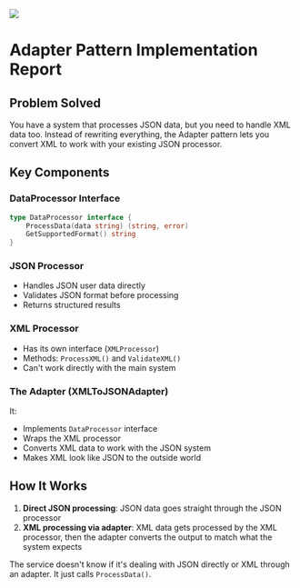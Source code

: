 [![](https://mermaid.ink/img/pako:eNrFVgtv0zAQ_iuWpdFWtNvaUtYZVIE2QExsQxQQQpGQSa5dRmJHjgODrv-ds5MU59FOmjRRqaqTe3139925K-rLACijfsTT9DTkS8VjTxD87O2RTymog5MoBKFJKDQo7utQilxuLUghXeXvzOdxzEPR7TkvrlMpTrnmjKRahWLpiG7iqClZ5z8bGOfokCCUn6EPeVgXgbF_r6QPaYoe5oWaA2iQ5FKpmKsslYPjAn61-ulus3XzK16aahmdbuBk1COgVCXUHPTGy13u65X4yNUSil4suA9b6iCVm__z5xv92awJuwVyNz_0c-xuqm9Az7MkkUpD8FqqmOtub2fvXgY80QDtkL-cv7sPYjTr1oizC_NnHoWYH7SaOd2pQz-RwlegEXucRBAjzblhf4V8Z_PLi62FHwgeQwvpkWwNu27voTtjEYWprYYJX_P8XcpoVwtVc_KwoB-lcVVquLljpd__I7fb6Wol6k662w17_428FQLUSnCf9tfN2rr_QCwvK3GB4O5I3_ggMd4PUaXtZs9VFv7bU2bm202xPfNXeDVEO3Z97v_fEv4AaRZVL5dLFS5DwaO8fy0xCmsIttw488w3cuYQPsdmSnSOEr6E3dfRB4jyRXAVJkVhiltwMJhtuY4YyVIolNs1arZIJUYCSEAEKSk519w2g8Ft02xD1yJgY07vazWrbmw3qcYg2Bg19XqIKtMWkfxFVLO4bVnPmixhBLc1DsAu-HcZtYeyhGekuKt3ZLxNdZPnhcRQZIHKmVF0_lOlhIuAyEwnWVkdgcpWt2CXR98KlDLPEwOLlJFVGLBhn9hF0zmTV6KDm8EOWecan17ADTcl3_dl3FlbO0TNyKNIPzNIHy31M3MOA3MameNBfjZH49Wcz7gAKypf2IfS3qNujhvMjUp79NImR4rJRTQrzxh1ZDHS3xZW0mGkY7K7Raidfq5S1jP4Zna90bCFDkBjrmmpleajjWKtMrhd8CgFlKw9Svt0qcKAMiPo0xgwkHmkdrV4VF8hLT3K8Bhw9cPktEabhIuvUsalmZLZ8ooy67dPs8Ss2-Iv80YF5xXUicyEpmx8OLU-KFvRG8qGo-n-cPJ0OB2NxsdHk-mwT39TNp3ujw-fjp8cPpngdziarPv0jw16uH-M74eT8fF4eITS0dH6Lzdgues?type=png)](https://mermaid.live/edit#pako:eNrFVgtv0zAQ_iuWpdFWtNvaUtYZVIE2QExsQxQQQpGQSa5dRmJHjgODrv-ds5MU59FOmjRRqaqTe3139925K-rLACijfsTT9DTkS8VjTxD87O2RTymog5MoBKFJKDQo7utQilxuLUghXeXvzOdxzEPR7TkvrlMpTrnmjKRahWLpiG7iqClZ5z8bGOfokCCUn6EPeVgXgbF_r6QPaYoe5oWaA2iQ5FKpmKsslYPjAn61-ulus3XzK16aahmdbuBk1COgVCXUHPTGy13u65X4yNUSil4suA9b6iCVm__z5xv92awJuwVyNz_0c-xuqm9Az7MkkUpD8FqqmOtub2fvXgY80QDtkL-cv7sPYjTr1oizC_NnHoWYH7SaOd2pQz-RwlegEXucRBAjzblhf4V8Z_PLi62FHwgeQwvpkWwNu27voTtjEYWprYYJX_P8XcpoVwtVc_KwoB-lcVVquLljpd__I7fb6Wol6k662w17_428FQLUSnCf9tfN2rr_QCwvK3GB4O5I3_ggMd4PUaXtZs9VFv7bU2bm202xPfNXeDVEO3Z97v_fEv4AaRZVL5dLFS5DwaO8fy0xCmsIttw488w3cuYQPsdmSnSOEr6E3dfRB4jyRXAVJkVhiltwMJhtuY4YyVIolNs1arZIJUYCSEAEKSk519w2g8Ft02xD1yJgY07vazWrbmw3qcYg2Bg19XqIKtMWkfxFVLO4bVnPmixhBLc1DsAu-HcZtYeyhGekuKt3ZLxNdZPnhcRQZIHKmVF0_lOlhIuAyEwnWVkdgcpWt2CXR98KlDLPEwOLlJFVGLBhn9hF0zmTV6KDm8EOWecan17ADTcl3_dl3FlbO0TNyKNIPzNIHy31M3MOA3MameNBfjZH49Wcz7gAKypf2IfS3qNujhvMjUp79NImR4rJRTQrzxh1ZDHS3xZW0mGkY7K7Raidfq5S1jP4Zna90bCFDkBjrmmpleajjWKtMrhd8CgFlKw9Svt0qcKAMiPo0xgwkHmkdrV4VF8hLT3K8Bhw9cPktEabhIuvUsalmZLZ8ooy67dPs8Ss2-Iv80YF5xXUicyEpmx8OLU-KFvRG8qGo-n-cPJ0OB2NxsdHk-mwT39TNp3ujw-fjp8cPpngdziarPv0jw16uH-M74eT8fF4eITS0dH6Lzdgues)
# Adapter Pattern Implementation Report

## Problem Solved

You have a system that processes JSON data, but you need to handle XML data too. Instead of rewriting everything, the Adapter pattern lets you convert XML to work with your existing JSON processor.

## Key Components

### DataProcessor Interface
```go
type DataProcessor interface {
    ProcessData(data string) (string, error)
    GetSupportedFormat() string
}
```

### JSON Processor
- Handles JSON user data directly
- Validates JSON format before processing
- Returns structured results

### XML Processor
- Has its own interface (`XMLProcessor`)
- Methods: `ProcessXML()` and `ValidateXML()`
- Can't work directly with the main system

### The Adapter (XMLToJSONAdapter)
It:
- Implements `DataProcessor` interface
- Wraps the XML processor
- Converts XML data to work with the JSON system
- Makes XML look like JSON to the outside world

## How It Works

1. **Direct JSON processing**: JSON data goes straight through the JSON processor
2. **XML processing via adapter**: XML data gets processed by the XML processor, then the adapter converts the output to match what the system expects

The service doesn't know if it's dealing with JSON directly or XML through an adapter. It just calls `ProcessData()`.